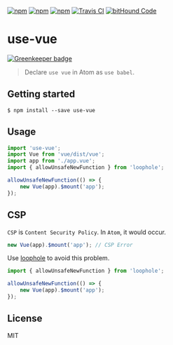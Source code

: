 [![npm](https://img.shields.io/npm/l/use-vue.svg?style=flat-square)](https://www.npmjs.org/package/use-vue)
[![npm](https://img.shields.io/npm/v/use-vue.svg?style=flat-square)](https://www.npmjs.org/package/use-vue)
[![npm](https://img.shields.io/npm/dm/use-vue.svg?style=flat-square)](https://www.npmjs.org/package/use-vue)
[![Travis CI](https://img.shields.io/travis/lixinliang/use-vue.svg?style=flat-square)](https://travis-ci.org/lixinliang/muse-vue)
[![bitHound Code](https://www.bithound.io/github/lixinliang/use-vue/badges/code.svg)](https://www.bithound.io/github/lixinliang/use-vue)

# use-vue

[![Greenkeeper badge](https://badges.greenkeeper.io/lixinliang/use-vue.svg)](https://greenkeeper.io/)
> Declare `use vue` in Atom as `use babel`.

## Getting started
```
$ npm install --save use-vue
```

## Usage

```js
import 'use-vue';
import Vue from 'vue/dist/vue';
import app from './app.vue';
import { allowUnsafeNewFunction } from 'loophole';

allowUnsafeNewFunction(() => {
    new Vue(app).$mount('app');
});
```

## CSP

`CSP` is `Content Security Policy`. In `Atom`, it would occur.

```js
new Vue(app).$mount('app'); // CSP Error
```

Use [loophole](https://www.npmjs.com/package/loophole) to avoid this problem.

```js
import { allowUnsafeNewFunction } from 'loophole';

allowUnsafeNewFunction(() => {
    new Vue(app).$mount('app');
});
```

## License

MIT
